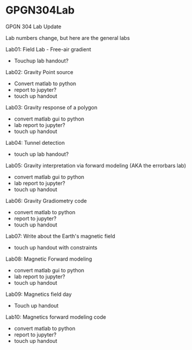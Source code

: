 # GPGN304Lab
GPGN 304 Lab Update

Lab numbers change, but here are the general labs

Lab01: Field Lab - Free-air gradient
  - Touchup lab handout?
 
Lab02: Gravity Point source
  - Convert matlab to python
  - report to jupyter?
  - touch up handout
  
Lab03: Gravity response of a polygon
  - convert matlab gui to python
  - lab report to jupyter?
  - touch up handout
  
Lab04: Tunnel detection
  - touch up lab handout?

Lab05: Gravity interpretation via forward modeling
(AKA the errorbars lab)
  - convert matlab gui to python
  - lab report to jupyter?
  - touch up handout
  
Lab06: Gravity Gradiometry code
  - convert matlab to python
  - report to jupyter?
  - touch up handout
  
Lab07: Write about the Earth's magnetic field
  - touch up handout with constraints
  
Lab08: Magnetic Forward modeling
  - convert matlab gui to python
  - lab report to jupyter?
  - touch up handout
  
Lab09: Magnetics field day
  - Touch up handout
  
Lab10: Magnetics forward modeling code
  - convert matlab to python
  - report to jupyter?
  - touch up handout
